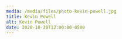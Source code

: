 ```yaml
---
media: /media/files/photo-kevin-powell.jpg
title: Kevin Powell
alt: Kevin Powell
date: 2020-10-30T12:00:00-0500
---
```

